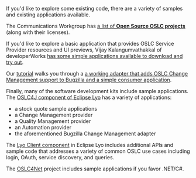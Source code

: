 If you'd like to explore some existing code, there are a variety of samples and existing applications available.

The Communications Workgroup has [a list of **Open Source OSLC projects**](https://archive.open-services.net/wiki/communications/Open-source-software-and-tools/) (along with their licenses).

If you'd like to explore a basic application that provides OSLC Service Provider resources and UI previews, Vijay Kalangumvathakkal of developerWorks [has some simple applications available to download and try out](https://www.ibm.com/developerworks/mydeveloperworks/blogs/69ec672c-dd6b-443d-add8-bb9a9a490eba/entry/build_your_own_serviceprovider_that_provides_resource_preview_based_on_oslc_specifications_in_no_time4?lang=en).

Our [tutorial](https://archive.open-services.net/resources/tutorials/integrating-products-with-oslc/) walks you through a [a working adapter that adds OSLC Change Management support to Bugzilla and a simple consumer application](https://archive.open-services.net/resources/tutorials/integrating-products-with-oslc/running-the-examples/).

Finally, many of the software development kits include sample applications. The [OSLC4J component of Eclipse Lyo](http://wiki.eclipse.org/Lyo/BuildingOSLC4J) has a variety of applications:

- a stock quote sample applications
- a Change Management provider
- a Quality Management provider
- an Automation provider
- the aforementioned Bugzilla Change Management adapter

The [Lyo Client component](http://wiki.eclipse.org/Lyo/BuildClient) in Eclipse Lyo includes additional APIs and sample code that addresses a variety of common OSLC use cases including login, OAuth, service discovery, and queries.

The [OSLC4Net](https://github.com/OSLC/oslc4net) project includes sample applications if you favor .NET/C#.
